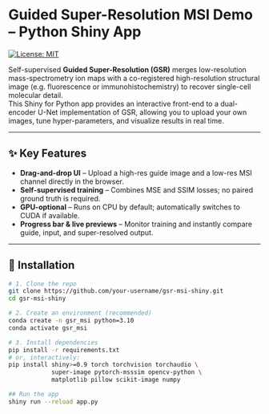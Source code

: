# Guided Super-Resolution MSI Demo – Python Shiny App
[![License: MIT](https://img.shields.io/badge/License-MIT-blue.svg)](LICENSE)

Self-supervised **Guided Super-Resolution (GSR)** merges low-resolution mass-spectrometry ion maps with a co-registered high-resolution structural image (e.g. fluorescence or immunohistochemistry) to recover single-cell molecular detail.  
This Shiny for Python app provides an interactive front-end to a dual-encoder U-Net implementation of GSR, allowing you to upload your own images, tune hyper-parameters, and visualize results in real time.

---

## ✨ Key Features
* **Drag-and-drop UI** – Upload a high-res guide image and a low-res MSI channel directly in the browser.  
* **Self-supervised training** – Combines MSE and SSIM losses; no paired ground truth is required.  
* **GPU-optional** – Runs on CPU by default; automatically switches to CUDA if available.  
* **Progress bar & live previews** – Monitor training and instantly compare guide, input, and super-resolved output.

---

## 🔧 Installation
```bash
# 1. Clone the repo
git clone https://github.com/your-username/gsr-msi-shiny.git
cd gsr-msi-shiny

# 2. Create an environment (recommended)
conda create -n gsr_msi python=3.10
conda activate gsr_msi

# 3. Install dependencies
pip install -r requirements.txt
# or, interactively:
pip install shiny>=0.9 torch torchvision torchaudio \
            super-image pytorch-msssim opencv-python \
            matplotlib pillow scikit-image numpy

## Run the app
shiny run --reload app.py
